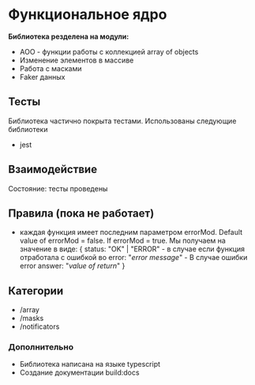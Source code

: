 # Функциональное ядро

**Библиотека резделена на модули:**

- AOO - функции работы с коллекцией array of objects
- Изменение элементов в массиве
- Работа с масками
- Faker данных

## Тесты

Библиотека частично покрыта тестами. Использованы следующие библиотеки

- jest

## Взаимодействие

Состояние: тесты проведены

## Правила (пока не работает)

- каждая функция имеет последним параметром errorMod. Default value of errorMod = false. If errorMod = true. Мы получаем на значение в виде:
  {
    status: "OK" | "ERROR" - в случае если функция отработала с ошибкой во
    error: "*error message*" - В случае ошибки error
    answer: "*value of return*"
  }

## Категории

- /array
- /masks
- /notificators

### Дополнительно

- Библиотека написана на языке typescript
- Создание документации build:docs
